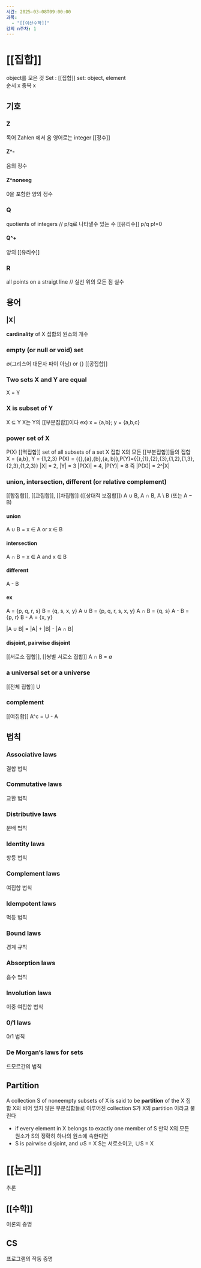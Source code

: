 ```yaml
---
시간: 2025-03-08T09:00:00
과목:
  - "[[이산수학]]"
강의 n주차: 1
---
```

# [[집합]]
object를 모은 것
Set : [[집합]] 
set: object, element  
순서 x 중복 x
## 기호

### Z
독어 Zahlen 에서 옴
영어로는 integer
[[정수]]
#### Z^-
음의 정수
#### Z^noneeg
0을 포함한 양의 정수 

### Q 
 quotients of integers // p/q로 나타낼수 있는 수
 [[유리수]] p/q p!=0  
 
 
#### Q^+
양의 [[유리수]] 
### R 
all points on a straigt line // 실선 위의 모든 점
실수 

## 용어 
### |X|
**cardinality** of X 
집합의 원소의 개수
### **empty** (or **null** or **void**) set 
∅(그리스어 대문자 파이 아님) or {}
[[공집합]]
### Two sets X and Y are **equal**
X = Y 

### X is **subset** of Y 
X ⊆ Y
X는 Y의 [[부분집합]]이다
ex) x = {a,b}; y = {a,b,c}

### **power set** of X 
P(X)
[[멱집합]]
set of all subsets of a set X
집합 X의 모든 [[부분집합]]들의 집합
X = {a,b}, Y = {1,2,3}
P(X) = {{},{a},{b},{a, b}},P(Y)={{},{1},{2},{3},{1,2},{1,3},{2,3},{1,2,3}}
|X| = 2, |Y| = 3
|P(X)| = 4, |P(Y)| = 8
즉 |P(X)| = 2^|X|

### **union, intersection, different** (or **relative complement**)
[[합집합]], [[교집합]], [[차집합]] ([[상대적 보집합]])
A ∪ B, A ∩ B, A \ B (또는 A − B)

#### union 

A ∪ B = x ∈ A or x ∈ B

#### intersection

A ∩ B = x ∈ A and x ∈ B

#### different 

A - B 

#### ex 
A = {p, q, r, s}
B = {q, s, x, y}
A ∪ B = {p, q, r, s, x, y}
A ∩ B = {q, s}
A - B = {p, r}
B - A = {x, y}

|A ∪ B| = |A| + |B| - |A ∩ B|
#### **disjoint, pairwise disjoint**
[[서로소 집합]], [[쌍별 서로소 집합]]
A ∩ B = ∅

### a **universal set** or a **universe**
[[전체 집합]] U
### **complement**
[[여집합]]
 A^c  = U - A

## 법칙 
### Associative laws
결합 법칙
### Commutative laws
교환 법칙 
### Distributive laws
분배 법칙
### Identity laws
항등 법칙 
### Complement laws
여집합 법칙 
### Idempotent laws
멱등 법칙 
### Bound laws
경계 규칙 
### Absorption laws
흡수 법칙 
### Involution laws
이중 여집합 법칙 
### 0/1 laws
0/1 법칙 
### De Morgan’s laws for sets
드모르간의 법칙

## Partition
A collection S of noneempty subsets of X is said to be **partition** of the X
집합 X의 비어 있지 않은 부분집합들로 이루어진 collection S가 X의  partition 이라고 불린다
- if every element in X belongs to exactly one member of S
  만약 X의 모든 원소가 S의 정확히 하나의 원소에 속한다면
- S is pairwise disjoint, and ∪S = X
  S는 서로소이고, ∪S = X

# [[논리]]
추론 
## [[수학]] 
이론의 증명
## CS 
프로그램의 작동 증명

